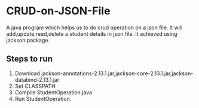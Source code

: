 # CRUD-on-JSON-File
A java program which helps us to do crud operation on a json file. It will add,update,read,delete a student details in json file. It achieved using jackson package.
## Steps to run
1. Download jackson-annotations-2.13.1.jar,jackson-core-2.13.1.jar,jackson-databind-2.13.1.jar
2. Set CLASSPATH
3. Compile StudentOperation.java
4. Run StudentOperation.
